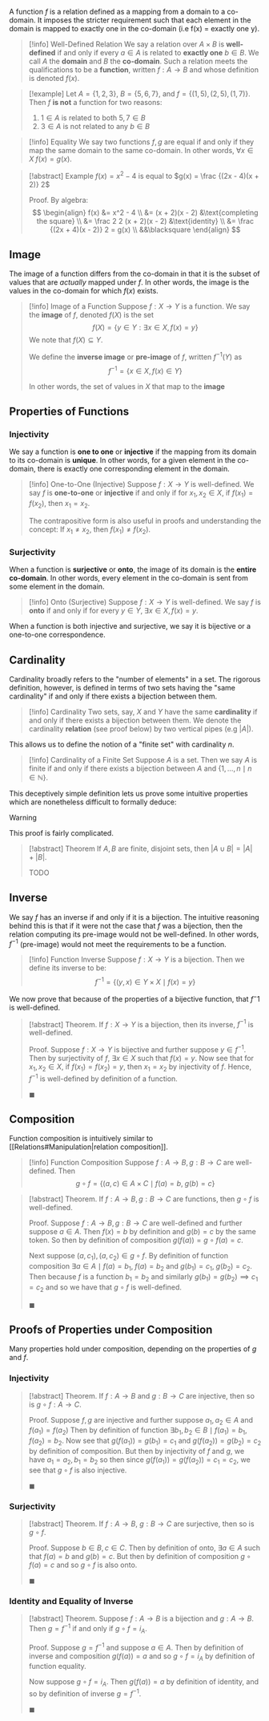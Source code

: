 A function $f$ is a relation defined as a mapping from a domain to a co-domain. It imposes the stricter requirement such that each element in the domain is mapped to exactly one in the co-domain (i.e f(x) = exactly one y).

> [!info] Well-Defined Relation
> We say a relation over $A \times B$ is **well-defined** if and only if every $a \in A$ is related to **exactly one** $b \in B$. We call $A$ the **domain** and $B$ the **co-domain**. Such a relation meets the qualifications to be a **function**, written $f : A \to B$ and whose definition is denoted $f(x)$. 

> [!example]
> Let $A = \{ 1, 2, 3 \}$, $B = \{ 5, 6, 7\}$, and $f = \{ (1, 5), (2, 5),(1, 7) \}$. Then $f$ **is not** a function for two reasons:
> 
> 1. $1 \in A$ is related to both $5, 7 \in B$
> 2. $3 \in A$ is not related to any $b \in B$

> [!info] Equality
> We say two functions $f, g$ are equal if and only if they map the same domain to the same co-domain. In other words, $\forall x \in X \; f(x) = g(x)$.

> [!abstract] Example
> $f(x) = x^2 - 4$ is equal to $g(x) = \frac {(2x - 4)(x + 2)} 2$
> 
> Proof.
> By algebra:
> $$
> \begin{align}
> f(x) &= x^2 - 4 \\
> &= (x + 2)(x - 2) &\text{completing the square} \\
> &= \frac 2 2 (x + 2)(x - 2) &\text{identity} \\
> &= \frac {(2x + 4)(x - 2)} 2 = g(x) \\
> &&\blacksquare
> \end{align}
> $$

## Image

The image of a function differs from the co-domain in that it is the subset of values that are *actually* mapped under $f$. In other words, the image is the values in the co-domain for which $f(x)$ exists.

> [!info] Image of a Function
> Suppose $f : X \to Y$ is a function. We say the **image** of $f$, denoted $f(X)$ is the set
> $$
> f(X) = \{ y \in Y : \exists x \in X, f(x) = y \}
> $$
> We note that $f(X) \subseteq Y$.
> 
> We define the **inverse image** or **pre-image** of $f$, written $f^{-1}(Y)$ as
> $$
> f^{-1} = \{ x \in X, f(x) \in Y \}
> $$
> 
> In other words, the set of values in $X$ that map to the **image**

## Properties of Functions

### Injectivity

We say a function is **one to one** or **injective** if the mapping from its domain to its co-domain is **unique**. In other words, for a given element in the co-domain, there is exactly one corresponding element in the domain.

> [!info] One-to-One (Injective)
> Suppose $f: X \to Y$ is well-defined. We say $f$ is **one-to-one** or **injective** if and only if for $x_1, x_2 \in X$, if $f(x_1) = f(x_2)$, then $x_1 = x_2$.
> 
> The contrapositive form is also useful in proofs and understanding the concept:
> If $x_1 \neq x_2$, then $f(x_1) \neq f(x_2)$.

### Surjectivity

When a function is **surjective** or **onto**, the image of its domain is the **entire co-domain**. In other words, every element in the co-domain is sent from some element in the domain.

> [!info] Onto (Surjective)
> Suppose $f: X \to Y$ is well-defined. We say $f$ is **onto** if and only if for every $y \in Y, \; \exists x \in X, f(x) = y$.

When a function is both injective and surjective, we say it is bijective or a one-to-one correspondence.

## Cardinality

Cardinality broadly refers to the "number of elements" in a set. The rigorous definition, however, is defined in terms of two sets having the "same cardinality" if and only if there exists a bijection between them.

> [!info] Cardinality
> Two sets, say, $X$ and $Y$ have the same **cardinality** if and only if there exists a bijection between them. We denote the cardinality **relation** (see proof below) by two vertical pipes (e.g $|A|$).

This allows us to define the notion of a "finite set" with cardinality $n$.

> [!info] Cardinality of a Finite Set
> Suppose $A$ is a set. Then we say $A$ is finite if and only if there exists a bijection between $A$ and $\{ 1, \dots, n \mid n \in \mathbb{N} \}$. 

This deceptively simple definition lets us prove some intuitive properties which are nonetheless difficult to formally deduce:

> [!warning]
> This proof is fairly complicated.

> [!abstract] Theorem
> If $A, B$ are finite, disjoint sets, then $|A \cup B| = |A| + |B|$.
> 
> TODO 

## Inverse

We say $f$ has an inverse if and only if it is a bijection. The intuitive reasoning behind this is that if it were not the case that $f$ was a bijection, then the relation computing its pre-image would not be well-defined. In other words, $f^{-1}$ (pre-image) would not meet the requirements to be a function.

> [!info] Function Inverse
> Suppose $f: X \to Y$ is a bijection. Then we define its inverse to be:
> $$
> f^{-1} = \{ (y, x) \in Y \times X \mid f(x) = y \}
> $$

We now prove that because of the properties of a bijective function, that $f^-1$ is well-defined.

> [!abstract] Theorem.
> If $f: X \to Y$ is a bijection, then its inverse, $f^{-1}$ is well-defined.
> 
> Proof.
> Suppose $f: X \to Y$ is bijective and further suppose $y \in f^{-1}$. Then by surjectivity of $f$, $\exists x \in X$ such that $f(x) = y$. Now see that for $x_1, x_2 \in X$, if $f(x_1) = f(x_2) = y$, then $x_1 = x_2$ by injectivity of $f$. Hence, $f^{-1}$ is well-defined by definition of a function.
> 
> $\blacksquare$

## Composition

Function composition is intuitively similar to [[Relations#Manipulation|relation composition]]. 

> [!info] Function Composition
> Suppose $f: A \to B, g: B \to C$ are well-defined. Then 
>$$
>g \circ f = \{ (a, c) \in A \times C \mid f(a) = b, \; g(b) = c \}
>$$ 

> [!abstract] Theorem.
> If $f: A \to B, g: B \to C$ are functions, then $g \circ f$ is well-defined.
> 
> Proof.
> Suppose $f: A \to B, g: B \to C$ are well-defined and further suppose $a \in A$. Then $f(x) = b$ by definition and $g(b) = c$ by the same token. So then by definition of composition $g(f(a)) = g \circ f (a) = c$.
> 
> Next suppose $(a, c_1),(a, c_2) \in g \circ f$. By definition of function composition $\exists a \in A \mid f(a) = b_1, \; f(a) = b_2$ and $g(b_1) = c_1, \; g(b_2) = c_2$. Then because $f$ is a function $b_1 = b_2$ and similarly $g(b_1) = g(b_2) \implies c_1 = c_2$ and so we have that $g \circ f$ is well-defined.
> 
> $\blacksquare$

## Proofs of Properties under Composition

Many properties hold under composition, depending on the properties of $g$ and $f$.

### Injectivity

> [!abstract] Theorem.
> If $f: A \to B$ and $g: B \to C$ are injective, then so is $g \circ f: A \to C$.
> 
> Proof.
> Suppose $f, g$ are injective and further suppose $a_1, a_2 \in A$ and $f(a_1) = f(a_2)$ Then by definition of function $\exists b_1, b_2 \in B \mid f(a_1) = b_1, f(a_2) = b_2$. Now see that $g(f(a_1)) = g(b_1) = c_1$ and $g(f(a_2)) = g(b_2) = c_2$ by definition of composition. But then by injectivity of $f$ and $g$, we have $a_1 = a_2, b_1 = b_2$ so then since $g(f(a_1)) = g(f(a_2)) = c_1 = c_2$, we see that $g \circ f$ is also injective.
> 
> $\blacksquare$

### Surjectivity

> [!abstract] Theorem.
> If $f: A \to B$, $g: B \to C$ are surjective, then so is $g \circ f$.
> 
> Proof.
> Suppose $b \in B, c \in C$. Then by definition of onto, $\exists a \in A$ such that $f(a) = b$ and $g(b) = c$. But then by definition of composition $g \circ f (a) = c$ and so $g \circ f$ is also onto.
> 
> $\blacksquare$

### Identity and Equality of Inverse

> [!abstract] Theorem.
> Suppose $f: A \to B$ is a bijection and $g : A \to B$. Then $g = f^{-1}$ if and only if $g \circ f = i_A$.
> 
> Proof.
> Suppose $g = f^{-1}$ and suppose $a \in A$. Then by definition of inverse and composition $g(f(a)) = a$ and so $g \circ f = i_A$ by definition of function equality.
> 
> Now suppose $g \circ f = i_A$. Then $g(f(a)) = a$ by definition of identity, and so by definition of inverse $g = f^{-1}$.
> 
> $\blacksquare$
